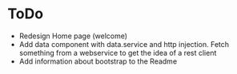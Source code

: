 # ToDo

* Redesign Home page (welcome)
* Add data component with data.service and http injection. Fetch something from a webservice to
get the idea of a rest client
* Add information about bootstrap to the Readme
